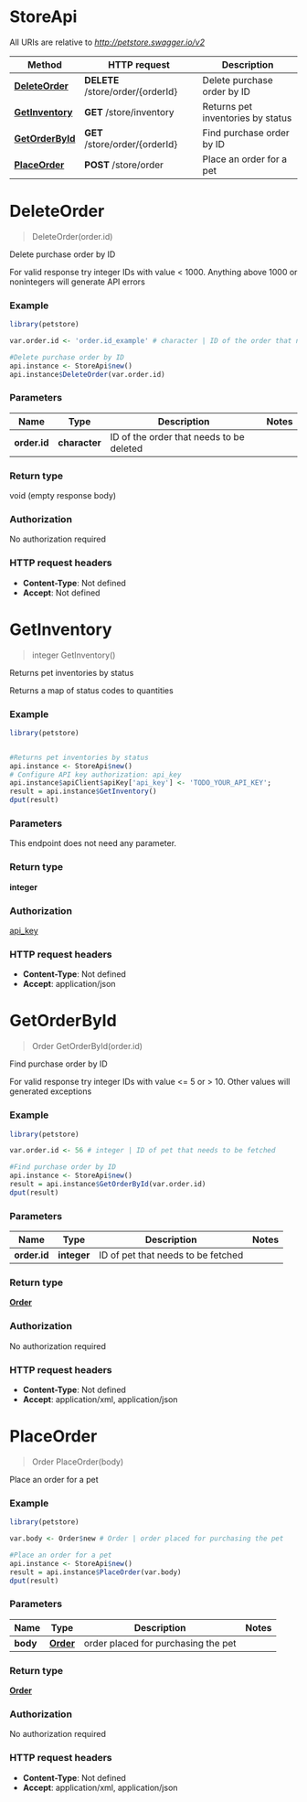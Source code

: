 # StoreApi

All URIs are relative to *http://petstore.swagger.io/v2*

Method | HTTP request | Description
------------- | ------------- | -------------
[**DeleteOrder**](StoreApi.md#DeleteOrder) | **DELETE** /store/order/{orderId} | Delete purchase order by ID
[**GetInventory**](StoreApi.md#GetInventory) | **GET** /store/inventory | Returns pet inventories by status
[**GetOrderById**](StoreApi.md#GetOrderById) | **GET** /store/order/{orderId} | Find purchase order by ID
[**PlaceOrder**](StoreApi.md#PlaceOrder) | **POST** /store/order | Place an order for a pet


# **DeleteOrder**
> DeleteOrder(order.id)

Delete purchase order by ID

For valid response try integer IDs with value < 1000. Anything above 1000 or nonintegers will generate API errors

### Example
```R
library(petstore)

var.order.id <- 'order.id_example' # character | ID of the order that needs to be deleted

#Delete purchase order by ID
api.instance <- StoreApi$new()
api.instance$DeleteOrder(var.order.id)
```

### Parameters

Name | Type | Description  | Notes
------------- | ------------- | ------------- | -------------
 **order.id** | **character**| ID of the order that needs to be deleted | 

### Return type

void (empty response body)

### Authorization

No authorization required

### HTTP request headers

 - **Content-Type**: Not defined
 - **Accept**: Not defined



# **GetInventory**
> integer GetInventory()

Returns pet inventories by status

Returns a map of status codes to quantities

### Example
```R
library(petstore)


#Returns pet inventories by status
api.instance <- StoreApi$new()
# Configure API key authorization: api_key
api.instance$apiClient$apiKey['api_key'] <- 'TODO_YOUR_API_KEY';
result = api.instance$GetInventory()
dput(result)
```

### Parameters
This endpoint does not need any parameter.

### Return type

**integer**

### Authorization

[api_key](../README.md#api_key)

### HTTP request headers

 - **Content-Type**: Not defined
 - **Accept**: application/json



# **GetOrderById**
> Order GetOrderById(order.id)

Find purchase order by ID

For valid response try integer IDs with value <= 5 or > 10. Other values will generated exceptions

### Example
```R
library(petstore)

var.order.id <- 56 # integer | ID of pet that needs to be fetched

#Find purchase order by ID
api.instance <- StoreApi$new()
result = api.instance$GetOrderById(var.order.id)
dput(result)
```

### Parameters

Name | Type | Description  | Notes
------------- | ------------- | ------------- | -------------
 **order.id** | **integer**| ID of pet that needs to be fetched | 

### Return type

[**Order**](Order.md)

### Authorization

No authorization required

### HTTP request headers

 - **Content-Type**: Not defined
 - **Accept**: application/xml, application/json



# **PlaceOrder**
> Order PlaceOrder(body)

Place an order for a pet

### Example
```R
library(petstore)

var.body <- Order$new # Order | order placed for purchasing the pet

#Place an order for a pet
api.instance <- StoreApi$new()
result = api.instance$PlaceOrder(var.body)
dput(result)
```

### Parameters

Name | Type | Description  | Notes
------------- | ------------- | ------------- | -------------
 **body** | [**Order**](Order.md)| order placed for purchasing the pet | 

### Return type

[**Order**](Order.md)

### Authorization

No authorization required

### HTTP request headers

 - **Content-Type**: Not defined
 - **Accept**: application/xml, application/json



